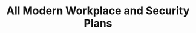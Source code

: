 ---
layout: sectionlist
title: All Modern Workplace and Security Plans
permalink: /modern-workplace/
showbreadcrumb: false
includesection:
- Modern Workplace + Security
---